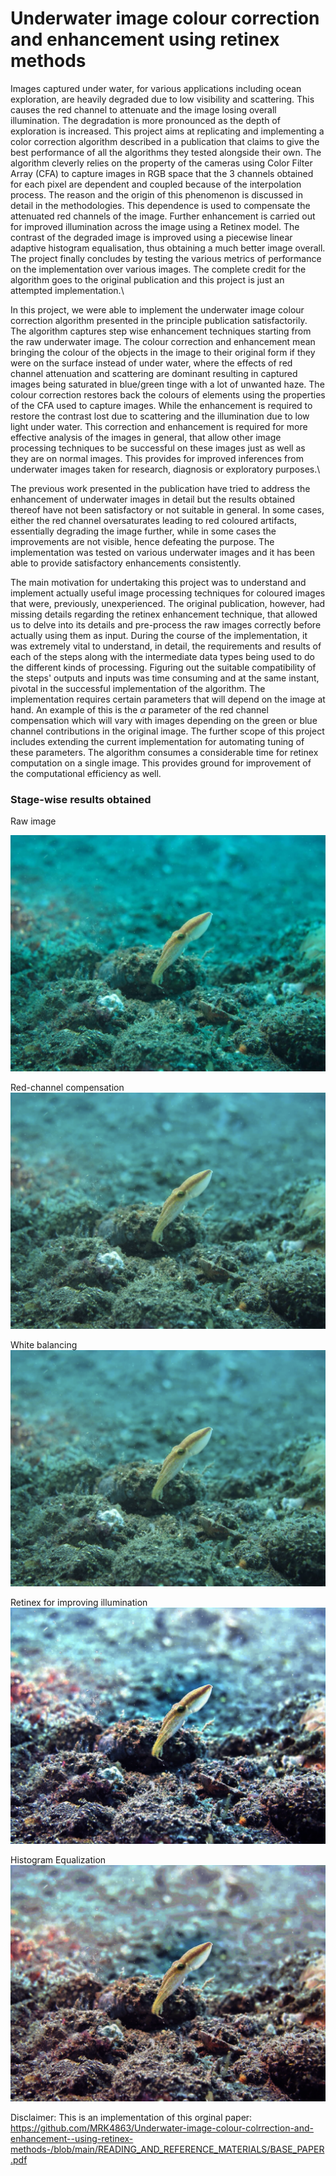 # Underwater image colour correction and enhancement using retinex methods 

Images captured under water, for various applications including ocean exploration, are heavily degraded due to low visibility and scattering. This causes the red channel to attenuate and the image losing overall illumination. The degradation is more pronounced as the depth of exploration is increased. This project aims at replicating and implementing a color correction algorithm described in a publication that claims to give the best performance of all the algorithms they tested alongside their own. The algorithm cleverly relies on the property of the cameras using Color Filter Array (CFA) to capture images in RGB space that the 3 channels obtained for each pixel are dependent and coupled because of the interpolation process. The reason and the origin of this phenomenon is discussed in detail in the methodologies. This dependence is used to compensate the attenuated red channels of the image. Further enhancement is carried out for improved illumination across the image using a Retinex model. 
The contrast of the degraded image is improved using a piecewise linear adaptive histogram equalisation, thus obtaining a much better image overall. The project finally concludes by testing the various metrics of performance on the implementation over various images. The complete credit for the algorithm goes to the original publication and this project is just an attempted implementation.\\


In this project, we were able to implement the underwater image colour correction algorithm presented in the principle publication satisfactorily. The algorithm captures step wise enhancement techniques starting from the raw underwater image. The colour correction and enhancement mean bringing the colour of the objects in the image to their original form if they were on the surface instead of under water, where the effects of red channel attenuation and scattering are dominant resulting in captured images being saturated in blue/green tinge with a lot of unwanted haze. The colour correction restores back the colours of elements using the properties of the CFA used to capture images. While the enhancement is required to restore the contrast lost due to scattering and the illumination due to low light under water. This correction and enhancement is required for more effective analysis of the images in general, that allow other image processing techniques to be successful on these images just as well as they are on normal images. This provides for improved inferences from underwater images taken for research, diagnosis or exploratory purposes.\

The previous work presented in the publication have tried to address the enhancement of underwater images in detail but the results obtained thereof have not been satisfactory or not suitable in general. In some cases, either the red channel oversaturates leading to red coloured artifacts, essentially degrading the image further, while in some cases the improvements are not visible, hence defeating the purpose. The implementation was tested on various underwater images and it has been able to provide satisfactory enhancements consistently.

The main motivation for undertaking this project was to understand and implement actually useful image processing techniques for coloured images that were, previously, unexperienced. The original publication, however, had missing details regarding the retinex enhancement technique, that allowed us to delve into its details and pre-process the raw images correctly before actually using them as input. During the course of the implementation, it was extremely vital to understand, in detail, the requirements and results of each of the steps along with the intermediate data types being used to do the different kinds of processing. Figuring out the suitable compatibility of the steps' outputs and inputs was time consuming and at the same instant,  pivotal in the successful implementation of the algorithm.
The implementation requires certain parameters that will depend on the image at hand. An example of this is the $\alpha$ parameter of the red channel compensation which will vary with images depending on the green or blue channel contributions in the original image. The further scope of this project includes extending the current implementation for automating tuning of these parameters. The algorithm consumes a considerable time for retinex computation on a single image. This provides ground for improvement of the computational efficiency as well.

### Stage-wise results obtained
Raw image

<img src = "IMAGE_RESULTS/1_raw_img_8_FRANKLE.png" alt="Raw image" />

Red-channel compensation
<img src="https://github.com/MRK4863/Underwater-image-colour-colrrection-and-enhancement--using-retinex-methods-/blob/main/IMAGE_RESULTS/2_red_channel_8_FRANKLE.png" alt="Red-channel compensation" />

White balancing
<img src="https://github.com/MRK4863/Underwater-image-colour-colrrection-and-enhancement--using-retinex-methods-/blob/main/IMAGE_RESULTS/2_red_channel_8_FRANKLE.png" alt="Red-channel compensation" />

Retinex for improving illumination
<img src="https://github.com/MRK4863/Underwater-image-colour-colrrection-and-enhancement--using-retinex-methods-/blob/main/IMAGE_RESULTS/4_img_retinex_rgb_8_FRANKLE.png" alt="Retinex" />

Histogram Equalization
<img src="https://github.com/MRK4863/Underwater-image-colour-colrrection-and-enhancement--using-retinex-methods-/blob/main/IMAGE_RESULTS/5_histeq_img_8_FRANKLE.png" alt="Histogram Equalization" />

Disclaimer:
This is an implementation of this orginal paper: https://github.com/MRK4863/Underwater-image-colour-colrrection-and-enhancement--using-retinex-methods-/blob/main/READING_AND_REFERENCE_MATERIALS/BASE_PAPER.pdf
